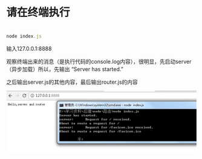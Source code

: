 # 请在终端执行

```JavaScript

node index.js

```

输入127.0.0.1:8888

观察终端出来的消息（是执行代码的console.log内容），很明显，先启动server（异步加载）所以，先输出
“Server has started.”

之后输出server.js的其他内容，最后输出router.js的内容

<img src="test.png">